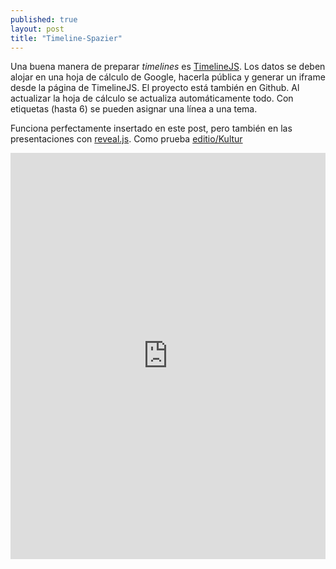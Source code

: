 ```yaml
---
published: true
layout: post
title: "Timeline-Spazier"
---
```


Una buena manera de preparar _timelines_ es [TimelineJS](http://timeline.knightlab.com/). Los datos se deben alojar en una hoja de cálculo de Google, hacerla pública y generar un iframe desde la página de TimelineJS. El proyecto está también en Github. 
Al actualizar la hoja de cálculo se actualiza automáticamente todo. Con etiquetas (hasta 6) se pueden asignar una línea a una tema.

Funciona perfectamente insertado en este post, pero también en las presentaciones con [reveal.js](https://github.com/hakimel/reveal.js/). Como prueba [editio/Kultur](http://editio.github.io/Kultur/kultur.html#/)

<iframe src='http://cdn.knightlab.com/libs/timeline/latest/embed/index.html?source=0AnjLgwSF3I48dDQ3eHh4RVhPZExGTW9sc1BWR1BTTlE&font=Bevan-PotanoSans&maptype=toner&lang=en&hash_bookmark=true&start_at_slide=1&height=650' width='100%' height='650' frameborder='0'></iframe>